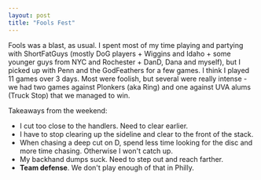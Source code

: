 ```yaml
---
layout: post
title: "Fools Fest"
---
```


Fools was a blast, as usual. I spent most of my time playing and partying with ShortFatGuys (mostly DoG players + Wiggins and Idaho + some younger guys from NYC and Rochester + DanD, Dana and myself), but I picked up with Penn and the GodFeathers for a few games. I think I played 11 games over 3 days. Most were foolish, but several were really intense - we had two games against Plonkers (aka Ring) and one against UVA alums (Truck Stop) that we managed to win. 

Takeaways from the weekend:

- I cut too close to the handlers. Need to clear earlier.
- I have to stop clearing up the sideline and clear to the front of the stack.
- When chasing a deep cut on D, spend less time looking for the disc and more time chasing. Otherwise I won't catch up.
- My backhand dumps suck. Need to step out and reach farther.
- **Team defense**. We don't play enough of that in Philly.

